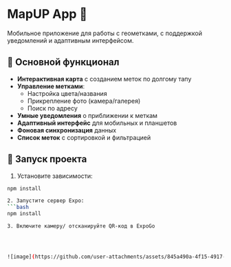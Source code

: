 # MapUP App 📍

Мобильное приложение для работы с геометками, с поддержкой уведомлений и адаптивным интерфейсом.

## 🚀 Основной функционал
- **Интерактивная карта** с созданием меток по долгому тапу
- **Управление метками**:
  - Настройка цвета/названия
  - Прикрепление фото (камера/галерея)
  - Поиск по адресу
- **Умные уведомления** о приближении к меткам
- **Адаптивный интерфейс** для мобильных и планшетов
- **Фоновая синхронизация** данных
- **Список меток** с сортировкой и фильтрацией

## 🚦 Запуск проекта
1. Установите зависимости:
```bash
npm install

2. Запустите сервер Expo:
```bash
npm install

3. Включите камеру/ отсканируйте QR-код в ExpoGo




![image](https://github.com/user-attachments/assets/845a490a-4f15-4917-98da-463156a47d9b)
